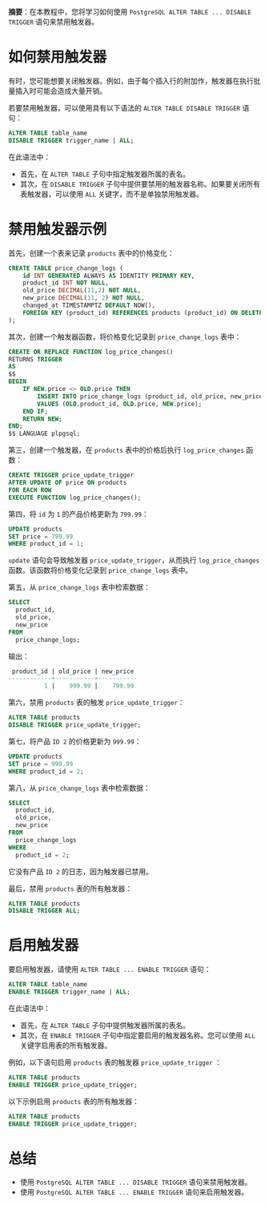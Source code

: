 **摘要**：在本教程中，您将学习如何使用 `PostgreSQL ALTER TABLE ... DISABLE TRIGGER` 语句来禁用触发器。

# 如何禁用触发器

有时，您可能想要关闭触发器。例如，由于每个插入行的附加作，触发器在执行批量插入时可能会造成大量开销。

若要禁用触发器，可以使用具有以下语法的 `ALTER TABLE DISABLE TRIGGER` 语句：

```sql
ALTER TABLE table_name
DISABLE TRIGGER trigger_name | ALL;
```

在此语法中：

- 首先，在 `ALTER TABLE` 子句中指定触发器所属的表名。
- 其次，在 `DISABLE TRIGGER` 子句中提供要禁用的触发器名称。如果要关闭所有表触发器，可以使用 `ALL` 关键字，而不是单独禁用触发器。

# 禁用触发器示例

首先，创建一个表来记录 `products` 表中的价格变化：

```sql
CREATE TABLE price_change_logs (
    id INT GENERATED ALWAYS AS IDENTITY PRIMARY KEY,
    product_id INT NOT NULL,
    old_price DECIMAL(11,2) NOT NULL,
    new_price DECIMAL(11, 2) NOT NULL,
    changed_at TIMESTAMPTZ DEFAULT NOW(),
    FOREIGN KEY (product_id) REFERENCES products (product_id) ON DELETE CASCADE
);
```

其次，创建一个触发器函数，将价格变化记录到 `price_change_logs` 表中：

```sql
CREATE OR REPLACE FUNCTION log_price_changes()
RETURNS TRIGGER 
AS 
$$
BEGIN
    IF NEW.price <> OLD.price THEN
        INSERT INTO price_change_logs (product_id, old_price, new_price)
        VALUES (OLD.product_id, OLD.price, NEW.price);
    END IF;
    RETURN NEW;
END;
$$ LANGUAGE plpgsql;
```

第三，创建一个触发器，在 `products` 表中的价格后执行 `log_price_changes` 函数：

```sql
CREATE TRIGGER price_update_trigger
AFTER UPDATE OF price ON products
FOR EACH ROW
EXECUTE FUNCTION log_price_changes();
```

第四，将 `id` 为 `1` 的产品价格更新为 `799.99`：

```sql
UPDATE products
SET price = 799.99
WHERE product_id = 1;
```

`update` 语句会导致触发器 `price_update_trigger`，从而执行 `log_price_changes` 函数。该函数将价格变化记录到 `price_change_logs` 表中。

第五，从 `price_change_logs` 表中检索数据：

```sql
SELECT
  product_id,
  old_price,
  new_price
FROM
  price_change_logs;
```

输出：

```sql
 product_id | old_price | new_price
------------+-----------+-----------
          1 |    999.99 |    799.99
```

第六，禁用 `products` 表的触发 `price_update_trigger`：

```sql
ALTER TABLE products
DISABLE TRIGGER price_update_trigger;
```

第七，将产品 `ID 2` 的价格更新为 `999.99`：

```sql
UPDATE products
SET price = 999.99
WHERE product_id = 2;
```

第八，从 `price_change_logs` 表中检索数据：

```sql
SELECT
  product_id,
  old_price,
  new_price
FROM
  price_change_logs
WHERE
  product_id = 2;
```

它没有产品 `ID 2` 的日志，因为触发器已禁用。

最后，禁用 `products` 表的所有触发器：

```sql
ALTER TABLE products 
DISABLE TRIGGER ALL;
```

# 启用触发器

要启用触发器，请使用 `ALTER TABLE ... ENABLE TRIGGER` 语句：

```sql
ALTER TABLE table_name
ENABLE TRIGGER trigger_name | ALL;
```

在此语法中：

- 首先，在 `ALTER TABLE` 子句中提供触发器所属的表名。
- 其次，在 `ENABLE TRIGGER` 子句中指定要启用的触发器名称。您可以使用 `ALL` 关键字启用表的所有触发器。

例如，以下语句启用 `products` 表的触发器 `price_update_trigger` ：

```sql
ALTER TABLE products
ENABLE TRIGGER price_update_trigger;
```

以下示例启用 `products` 表的所有触发器：

```sql
ALTER TABLE products
ENABLE TRIGGER price_update_trigger;
```

# 总结

- 使用 `PostgreSQL ALTER TABLE ... DISABLE TRIGGER` 语句来禁用触发器。
- 使用 `PostgreSQL ALTER TABLE ... ENABLE TRIGGER` 语句来启用触发器。